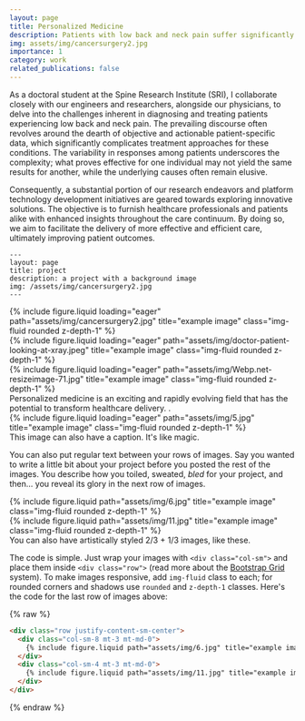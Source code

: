 ```yaml
---
layout: page
title: Personalized Medicine
description: Patients with low back and neck pain suffer significantly reduced quality of life, and it is often difficult to determine the optimal course of treatment for an individual.
img: assets/img/cancersurgery2.jpg
importance: 1
category: work
related_publications: false
---
```


As a doctoral student at the Spine Research Institute (SRI), I collaborate closely with our engineers and researchers, alongside our physicians, to delve into the challenges inherent in diagnosing and treating patients experiencing low back and neck pain. The prevailing discourse often revolves around the dearth of objective and actionable patient-specific data, which significantly complicates treatment approaches for these conditions. The variability in responses among patients underscores the complexity; what proves effective for one individual may not yield the same results for another, while the underlying causes often remain elusive.

Consequently, a substantial portion of our research endeavors and platform technology development initiatives are geared towards exploring innovative solutions. The objective is to furnish healthcare professionals and patients alike with enhanced insights throughout the care continuum. By doing so, we aim to facilitate the delivery of more effective and efficient care, ultimately improving patient outcomes.



    ---
    layout: page
    title: project
    description: a project with a background image
    img: /assets/img/cancersurgery2.jpg
    ---

<div class="row">
    <div class="col-sm mt-3 mt-md-0">
        {% include figure.liquid loading="eager" path="assets/img/cancersurgery2.jpg" title="example image" class="img-fluid rounded z-depth-1" %}
    </div>
    <div class="col-sm mt-3 mt-md-0">
        {% include figure.liquid loading="eager" path="assets/img/doctor-patient-looking-at-xray.jpeg" title="example image" class="img-fluid rounded z-depth-1" %}
    </div>
    <div class="col-sm mt-3 mt-md-0">
        {% include figure.liquid loading="eager" path="assets/img/Webp.net-resizeimage-71.jpg" title="example image" class="img-fluid rounded z-depth-1" %}
    </div>
</div>
<div class="caption">
    Personalized medicine is an exciting and rapidly evolving field that has the potential to transform healthcare delivery. .
</div>
<div class="row">
    <div class="col-sm mt-3 mt-md-0">
        {% include figure.liquid loading="eager" path="assets/img/5.jpg" title="example image" class="img-fluid rounded z-depth-1" %}
    </div>
</div>
<div class="caption">
    This image can also have a caption. It's like magic.
</div>

You can also put regular text between your rows of images.
Say you wanted to write a little bit about your project before you posted the rest of the images.
You describe how you toiled, sweated, _bled_ for your project, and then... you reveal its glory in the next row of images.

<div class="row justify-content-sm-center">
    <div class="col-sm-8 mt-3 mt-md-0">
        {% include figure.liquid path="assets/img/6.jpg" title="example image" class="img-fluid rounded z-depth-1" %}
    </div>
    <div class="col-sm-4 mt-3 mt-md-0">
        {% include figure.liquid path="assets/img/11.jpg" title="example image" class="img-fluid rounded z-depth-1" %}
    </div>
</div>
<div class="caption">
    You can also have artistically styled 2/3 + 1/3 images, like these.
</div>

The code is simple.
Just wrap your images with `<div class="col-sm">` and place them inside `<div class="row">` (read more about the <a href="https://getbootstrap.com/docs/4.4/layout/grid/">Bootstrap Grid</a> system).
To make images responsive, add `img-fluid` class to each; for rounded corners and shadows use `rounded` and `z-depth-1` classes.
Here's the code for the last row of images above:

{% raw %}

```html
<div class="row justify-content-sm-center">
  <div class="col-sm-8 mt-3 mt-md-0">
    {% include figure.liquid path="assets/img/6.jpg" title="example image" class="img-fluid rounded z-depth-1" %}
  </div>
  <div class="col-sm-4 mt-3 mt-md-0">
    {% include figure.liquid path="assets/img/11.jpg" title="example image" class="img-fluid rounded z-depth-1" %}
  </div>
</div>
```

{% endraw %}
